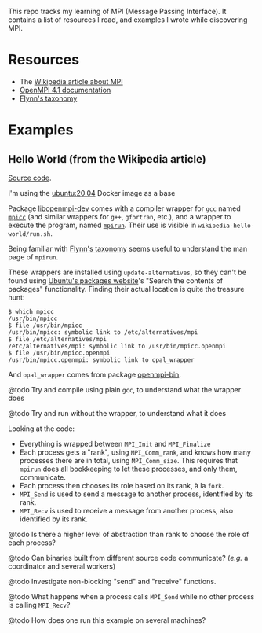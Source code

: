 This repo tracks my learning of MPI (Message Passing Interface).
It contains a list of resources I read, and examples I wrote while discovering MPI.

Resources
=========

- The [Wikipedia article about MPI](https://en.wikipedia.org/wiki/Message_Passing_Interface)
- [OpenMPI 4.1 documentation](https://www.open-mpi.org/doc/v4.1/)
- [Flynn's taxonomy](https://en.wikipedia.org/wiki/Flynn%27s_taxonomy)

Examples
========

Hello World (from the Wikipedia article)
----------------------------------------

[Source code](wikipedia-hello-world).

I'm using the [ubuntu:20.04](https://hub.docker.com/_/ubuntu) Docker image as a base

Package [libopenmpi-dev](https://www.open-mpi.org/) comes with a compiler wrapper for `gcc` named [`mpicc`](https://www.open-mpi.org/doc/4.1/man1/mpicc.1.php) (and similar wrappers for `g++`, `gfortran`, etc.), and a wrapper to execute the program, named [`mpirun`](https://www.open-mpi.org/doc/4.1/man1/mpirun.1.php). Their use is visible in `wikipedia-hello-world/run.sh`.

Being familiar with [Flynn's taxonomy](https://en.wikipedia.org/wiki/Flynn%27s_taxonomy) seems useful to understand the man page of `mpirun`.

These wrappers are installed using `update-alternatives`, so they can't be found using [Ubuntu's packages website](https://packages.ubuntu.com/)'s "Search the contents of packages" functionality.
Finding their actual location is quite the treasure hunt:

    $ which mpicc
    /usr/bin/mpicc
    $ file /usr/bin/mpicc
    /usr/bin/mpicc: symbolic link to /etc/alternatives/mpi
    $ file /etc/alternatives/mpi
    /etc/alternatives/mpi: symbolic link to /usr/bin/mpicc.openmpi
    $ file /usr/bin/mpicc.openmpi
    /usr/bin/mpicc.openmpi: symbolic link to opal_wrapper

And `opal_wrapper` comes from package [openmpi-bin](https://packages.ubuntu.com/search?searchon=contents&keywords=opal_wrapper&mode=exactfilename&suite=impish&arch=any).

@todo Try and compile using plain `gcc`, to understand what the wrapper does

@todo Try and run without the wrapper, to understand what it does

Looking at the code:

- Everything is wrapped between `MPI_Init` and `MPI_Finalize`
- Each process gets a "rank", using `MPI_Comm_rank`, and knows how many processes there are in total, using `MPI_Comm_size`. This requires that `mpirun` does all bookkeeping to let these processes, and only them, communicate.
- Each process then chooses its role based on its rank, à la `fork`.
- `MPI_Send` is used to send a message to another process, identified by its rank.
- `MPI_Recv` is used to receive a message from another process, also identified by its rank.

@todo Is there a higher level of abstraction than rank to choose the role of each process?

@todo Can binaries built from different source code communicate? (*e.g.* a coordinator and several workers)

@todo Investigate non-blocking "send" and "receive" functions.

@todo What happens when a process calls `MPI_Send` while no other process is calling `MPI_Recv`?

@todo How does one run this example on several machines?
